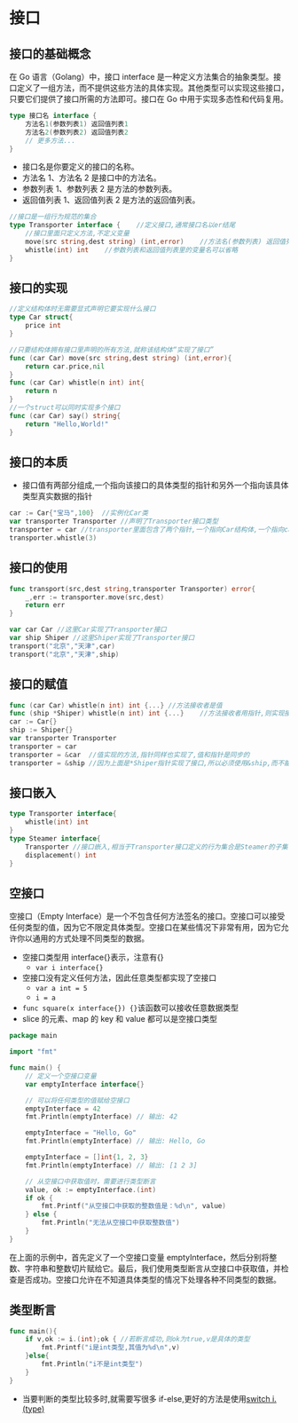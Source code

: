 # 接口

## 接口的基础概念

在 Go 语言（Golang）中，接口 interface 是一种定义方法集合的抽象类型。接口定义了一组方法，而不提供这些方法的具体实现。其他类型可以实现这些接口，只要它们提供了接口所需的方法即可。接口在 Go 中用于实现多态性和代码复用。

```go
type 接口名 interface {
    方法名1(参数列表1) 返回值列表1
    方法名2(参数列表2) 返回值列表2
    // 更多方法...
}
```

- 接口名是你要定义的接口的名称。
- 方法名 1、方法名 2 是接口中的方法名。
- 参数列表 1、参数列表 2 是方法的参数列表。
- 返回值列表 1、返回值列表 2 是方法的返回值列表。

```go
//接口是一组行为规范的集合
type Transporter interface {    //定义接口,通常接口名以er结尾
    //接口里面只定义方法,不定义变量
    move(src string,dest string) (int,error)    //方法名(参数列表) 返回值列表
    whistle(int) int    //参数列表和返回值列表里的变量名可以省略
}
```

## 接口的实现

```go
//定义结构体时无需要显式声明它要实现什么接口
type Car struct{
    price int
}

//只要结构体拥有接口里声明的所有方法,就称该结构体“实现了接口”
func (car Car) move(src string,dest string) (int,error){
    return car.price,nil
}
func (car Car) whistle(n int) int{
    return n
}
//一个struct可以同时实现多个接口
func (car Car) say() string{
    return "Hello,World!"
}
```

## 接口的本质

- 接口值有两部分组成,一个指向该接口的具体类型的指针和另外一个指向该具体类型真实数据的指针

```go
car := Car{"宝马",100}  //实例化Car类
var transporter Transporter //声明了Transporter接口类型
transporter = car //transporter里面包含了两个指针,一个指向Car结构体,一个指向car实例
transporter.whistle(3)
```

## 接口的使用

```go
func transport(src,dest string,transporter Transporter) error{
    _,err := transporter.move(src,dest)
    return err
}

var car Car //这里Car实现了Transporter接口
var ship Shiper //这里Shiper实现了Transporter接口
transport("北京","天津",car)
transport("北京","天津",ship)
```

## 接口的赋值

```go
func (car Car) whistle(n int) int {...} //方法接收者是值
func (ship *Shiper) whistle(n int) int {...}    //方法接收者用指针,则实现接口的是指针类型
car := Car{}
ship := Shiper{}
var transporter Transporter
transporter = car
transporter = &car  //值实现的方法,指针同样也实现了,值和指针是同步的
transporter = &ship //因为上面是*Shiper指针实现了接口,所以必须使用&ship,而不能使用ship
```

## 接口嵌入

```go
type Transporter interface{
    whistle(int) int
}
type Steamer interface{
    Transporter //接口嵌入,相当于Transporter接口定义的行为集合是Steamer的子集,意味着想实现Steamer接口必须同时实现Transporter接口
    displacement() int
}
```

## 空接口

空接口（Empty Interface）是一个不包含任何方法签名的接口。空接口可以接受任何类型的值，因为它不限定具体类型。空接口在某些情况下非常有用，因为它允许你以通用的方式处理不同类型的数据。

- 空接口类型用 interface{}表示，注意有{}
  - `var i interface{}`
- 空接口没有定义任何方法，因此任意类型都实现了空接口
  - `var a int = 5`
  - `i = a`
- `func square(x interface{}) {}`该函数可以接收任意数据类型
- slice 的元素、map 的 key 和 value 都可以是空接口类型

```go
package main

import "fmt"

func main() {
    // 定义一个空接口变量
    var emptyInterface interface{}

    // 可以将任何类型的值赋给空接口
    emptyInterface = 42
    fmt.Println(emptyInterface) // 输出: 42

    emptyInterface = "Hello, Go"
    fmt.Println(emptyInterface) // 输出: Hello, Go

    emptyInterface = []int{1, 2, 3}
    fmt.Println(emptyInterface) // 输出: [1 2 3]

    // 从空接口中获取值时，需要进行类型断言
    value, ok := emptyInterface.(int)
    if ok {
        fmt.Printf("从空接口中获取的整数值是：%d\n", value)
    } else {
        fmt.Println("无法从空接口中获取整数值")
    }
}

```

在上面的示例中，首先定义了一个空接口变量 emptyInterface，然后分别将整数、字符串和整数切片赋给它。最后，我们使用类型断言从空接口中获取值，并检查是否成功。空接口允许在不知道具体类型的情况下处理各种不同类型的数据。

## 类型断言

```go
func main(){
    if v,ok := i.(int);ok { //若断言成功,则ok为true,v是具体的类型
        fmt.Printf("i是int类型,其值为%d\n",v)
    }else{
        fmt.Println("i不是int类型")
    }
}
```

- 当要判断的类型比较多时,就需要写很多 if-else,更好的方法是使用[switch i.(type)](/backend/golang/syntax.html#switch-type)
